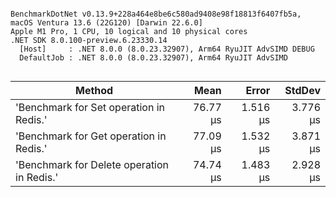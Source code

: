 ```

BenchmarkDotNet v0.13.9+228a464e8be6c580ad9408e98f18813f6407fb5a, macOS Ventura 13.6 (22G120) [Darwin 22.6.0]
Apple M1 Pro, 1 CPU, 10 logical and 10 physical cores
.NET SDK 8.0.100-preview.6.23330.14
  [Host]     : .NET 8.0.0 (8.0.23.32907), Arm64 RyuJIT AdvSIMD DEBUG
  DefaultJob : .NET 8.0.0 (8.0.23.32907), Arm64 RyuJIT AdvSIMD


```
| Method                                     | Mean     | Error    | StdDev   |
|------------------------------------------- |---------:|---------:|---------:|
| &#39;Benchmark for Set operation in Redis.&#39;    | 76.77 μs | 1.516 μs | 3.776 μs |
| &#39;Benchmark for Get operation in Redis.&#39;    | 77.09 μs | 1.532 μs | 3.871 μs |
| &#39;Benchmark for Delete operation in Redis.&#39; | 74.74 μs | 1.483 μs | 2.928 μs |
